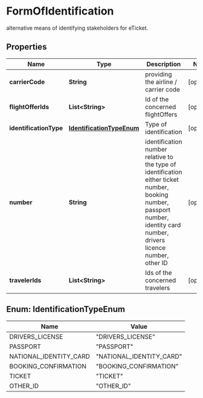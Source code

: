 

# FormOfIdentification

alternative means of identifying stakeholders for eTicket.

## Properties

| Name | Type | Description | Notes |
|------------ | ------------- | ------------- | -------------|
|**carrierCode** | **String** | providing the airline / carrier code |  [optional] |
|**flightOfferIds** | **List&lt;String&gt;** | Id of the concerned flightOffers |  [optional] |
|**identificationType** | [**IdentificationTypeEnum**](#IdentificationTypeEnum) | Type of identification |  [optional] |
|**number** | **String** | identification number relative to the type of identification either ticket number, booking number, passport number, identity card number, drivers licence number, other ID |  [optional] |
|**travelerIds** | **List&lt;String&gt;** | Ids of the concerned travelers |  [optional] |



## Enum: IdentificationTypeEnum

| Name | Value |
|---- | -----|
| DRIVERS_LICENSE | &quot;DRIVERS_LICENSE&quot; |
| PASSPORT | &quot;PASSPORT&quot; |
| NATIONAL_IDENTITY_CARD | &quot;NATIONAL_IDENTITY_CARD&quot; |
| BOOKING_CONFIRMATION | &quot;BOOKING_CONFIRMATION&quot; |
| TICKET | &quot;TICKET&quot; |
| OTHER_ID | &quot;OTHER_ID&quot; |



